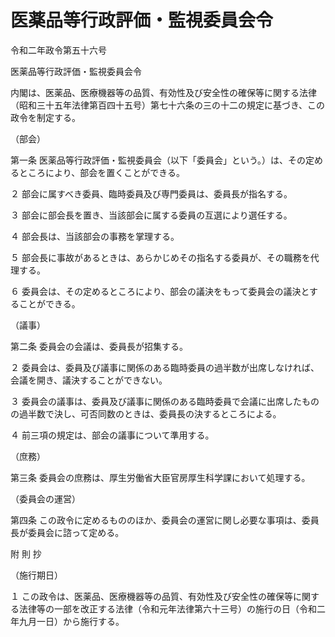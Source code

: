 # 医薬品等行政評価・監視委員会令

令和二年政令第五十六号

医薬品等行政評価・監視委員会令

内閣は、医薬品、医療機器等の品質、有効性及び安全性の確保等に関する法律（昭和三十五年法律第百四十五号）第七十六条の三の十二の規定に基づき、この政令を制定する。

（部会）

第一条 医薬品等行政評価・監視委員会（以下「委員会」という。）は、その定めるところにより、部会を置くことができる。

２ 部会に属すべき委員、臨時委員及び専門委員は、委員長が指名する。

３ 部会に部会長を置き、当該部会に属する委員の互選により選任する。

４ 部会長は、当該部会の事務を掌理する。

５ 部会長に事故があるときは、あらかじめその指名する委員が、その職務を代理する。

６ 委員会は、その定めるところにより、部会の議決をもって委員会の議決とすることができる。

（議事）

第二条 委員会の会議は、委員長が招集する。

２ 委員会は、委員及び議事に関係のある臨時委員の過半数が出席しなければ、会議を開き、議決することができない。

３ 委員会の議事は、委員及び議事に関係のある臨時委員で会議に出席したものの過半数で決し、可否同数のときは、委員長の決するところによる。

４ 前三項の規定は、部会の議事について準用する。

（庶務）

第三条 委員会の庶務は、厚生労働省大臣官房厚生科学課において処理する。

（委員会の運営）

第四条 この政令に定めるもののほか、委員会の運営に関し必要な事項は、委員長が委員会に諮って定める。

附 則 抄

（施行期日）

１ この政令は、医薬品、医療機器等の品質、有効性及び安全性の確保等に関する法律等の一部を改正する法律（令和元年法律第六十三号）の施行の日（令和二年九月一日）から施行する。
